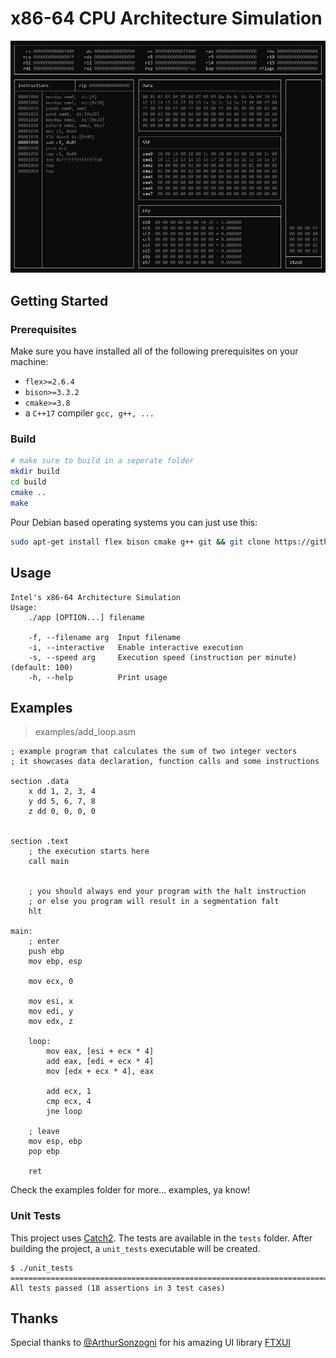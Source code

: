 # x86-64 CPU Architecture Simulation
![Example](https://github.com/AnisBdz/CPU/blob/docs/docs/example.jpg?raw=true)

## Getting Started

### Prerequisites
Make sure you have installed all of the following prerequisites on your machine:
* `flex>=2.6.4`
* `bison>=3.3.2`
* `cmake>=3.8`
* a `C++17` compiler `gcc, g++, ...`

### Build
```bash
# make sure to build in a seperate folder
mkdir build
cd build
cmake ..
make
```

Pour Debian based operating systems you can just use this:
```bash
sudo apt-get install flex bison cmake g++ git && git clone https://github.com/AnisBdz/CPU && cd CPU && mkdir build && cd build && cmake .. && make
```

## Usage
```
Intel's x86-64 Architecture Simulation
Usage:
    ./app [OPTION...] filename

    -f, --filename arg  Input filename
    -i, --interactive   Enable interactive execution
    -s, --speed arg     Execution speed (instruction per minute) (default: 100)
    -h, --help          Print usage
```

## Examples
> examples/add_loop.asm
```assembly
; example program that calculates the sum of two integer vectors
; it showcases data declaration, function calls and some instructions

section .data
	x dd 1, 2, 3, 4
	y dd 5, 6, 7, 8
	z dd 0, 0, 0, 0


section .text
	; the execution starts here
	call main


	; you should always end your program with the halt instruction
	; or else you program will result in a segmentation falt
	hlt

main:
	; enter
	push ebp
	mov ebp, esp

	mov ecx, 0

	mov esi, x
	mov edi, y
	mov edx, z

	loop:
		mov eax, [esi + ecx * 4]
		add eax, [edi + ecx * 4]
		mov [edx + ecx * 4], eax

		add ecx, 1
		cmp ecx, 4
		jne loop

	; leave
	mov esp, ebp
	pop ebp

	ret
```

Check the examples folder for more... examples, ya know!


### Unit Tests
This project uses [Catch2](https://github.com/catchorg/Catch2).
The tests are available in the `tests` folder.
After building the project, a `unit_tests` executable will be created.
```
$ ./unit_tests
===============================================================================
All tests passed (18 assertions in 3 test cases)
```

## Thanks
Special thanks to [@ArthurSonzogni](https://github.com/ArthurSonzogni) for his amazing UI library [FTXUI](https://github.com/ArthurSonzogni/FTXUI)
